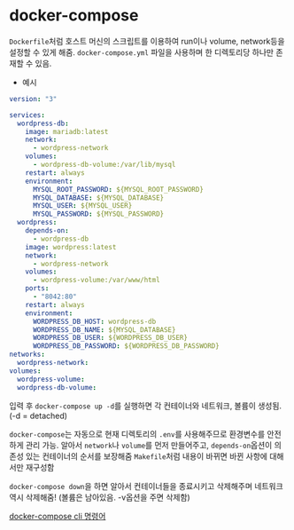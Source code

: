 # docker-compose

`Dockerfile`처럼 호스트 머신의 스크립트를 이용하여 run이나 volume, network등을 설정할 수 있게 해줌. `docker-compose.yml` 파일을 사용하며 한 디렉토리당 하나만 존재할 수 있음.

- 예시

```yaml
version: "3"

services:
  wordpress-db:
    image: mariadb:latest
    network:
      - wordpress-network
    volumes:
      - wordpress-db-volume:/var/lib/mysql
    restart: always
    environment:
      MYSQL_ROOT_PASSWORD: ${MYSQL_ROOT_PASSWORD}
      MYSQL_DATABASE: ${MYSQL_DATABASE}
      MYSQL_USER: ${MYSQL_USER}
      MYSQL_PASSWORD: ${MYSQL_PASSWORD}
  wordpress:
    depends-on:
      - wordpress-db
    image: wordpress:latest
    network:
      - wordpress-network
    volumes:
      - wordpress-volume:/var/www/html
    ports:
      - "8042:80"
    restart: always
    environment:
      WORDPRESS_DB_HOST: wordpress-db
      WORDPRESS_DB_NAME: ${MYSQL_DATABASE}
      WORDPRESS_DB_USER: ${WORDPRESS_DB_USER}
      WORDPRESS_DB_PASSWORD: ${WORDPRESS_DB_PASSWORD}
networks:
  wordpress-network:
volumes:
  wordpress-volume:
  wordpress-db-volume:
```

입력 후 `docker-compose up -d`를 실행하면 각 컨테이너와 네트워크, 볼륨이 생성됨. (-d = detached)

`docker-compose`는 자동으로 현재 디렉토리의 `.env`를 사용해주므로 환경변수를 안전하게 관리 가능.
알아서 `network`나 `volume`를 먼저 만들어주고, `depends-on`옵션이 의존성 있는 컨테이너의 순서를 보장해줌
`Makefile`처럼 내용이 바뀌면 바뀐 사항에 대해서만 재구성함

`docker-compose down`을 하면 알아서 컨테이너들을 종료시키고 삭제해주며 네트워크 역시 삭제해줌! (볼륨은 남아있음. -v옵션을 주면 삭제함)

[docker-compose cli 명령어](https://docs.docker.com/compose/reference/)